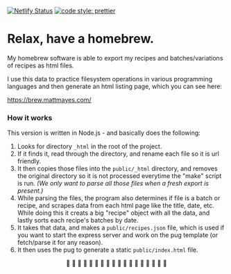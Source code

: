 [![Netlify Status](https://api.netlify.com/api/v1/badges/7be85a23-6482-488f-881e-373009a9a12e/deploy-status)](https://app.netlify.com/sites/priceless-feynman-0924dc/deploys) [![code style: prettier](https://img.shields.io/badge/code_style-prettier-ff69b4.svg?style=flat-square)](https://github.com/prettier/prettier)

# Relax, have a homebrew.

My homebrew software is able to export my recipes and batches/variations of recipes as html files.

I use this data to practice filesystem operations in various programming languages and then generate an html listing page, which you can see here:

https://brew.mattmayes.com/

### How it works

This version is written in Node.js - and basically does the following:

1. Looks for directory `_html` in the root of the project.
2. If it finds it, read through the directory, and rename each file so it is url friendly.
3. It then copies those files into the `public/_html` directory, and removes the original directory so it is not processed everytime the "make" script is run. _(We only want to parse all those files when a fresh export is present.)_
4. While parsing the files, the program also determines if file is a batch or recipe, and scrapes data from each html page like the title, date, etc. While doing this it creats a big "recipe" object with all the data, and lastly sorts each recipe's batches by date.
5. It takes that data, and makes a `public/recipes.json` file, which is used if you want to start the express server and work on the pug template (or fetch/parse it for any reason).
6. It then uses the pug to generate a static `public/index.html` file.

<p align="center">🍻 🍻 🍻 🍻 🍻 🍻 🍻 🍻 🍻 🍻 🍻 🍻 🍻 🍻 🍻 🍻 🍻 🍻</p>
